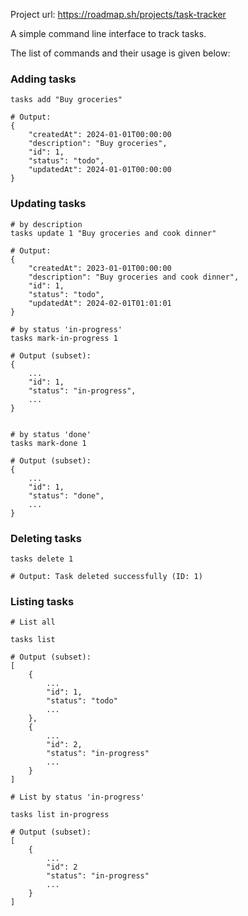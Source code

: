 Project url: https://roadmap.sh/projects/task-tracker

A simple command line interface to track tasks.

The list of commands and their usage is given below:

### Adding tasks
```
tasks add "Buy groceries"

# Output:
{
    "createdAt": 2024-01-01T00:00:00
    "description": "Buy groceries",
    "id": 1,
    "status": "todo",
    "updatedAt": 2024-01-01T00:00:00
}
```

### Updating tasks
```
# by description
tasks update 1 "Buy groceries and cook dinner"

# Output:
{
    "createdAt": 2023-01-01T00:00:00
    "description": "Buy groceries and cook dinner",
    "id": 1,
    "status": "todo",
    "updatedAt": 2024-02-01T01:01:01
}

# by status 'in-progress'
tasks mark-in-progress 1

# Output (subset):
{   
    ...
    "id": 1,
    "status": "in-progress",
    ...
}


# by status 'done'
tasks mark-done 1

# Output (subset):
{
    ...
    "id": 1,
    "status": "done",
    ...
}
```

### Deleting tasks
```
tasks delete 1

# Output: Task deleted successfully (ID: 1)
```

### Listing tasks
```
# List all

tasks list

# Output (subset):
[
    {
        ...
        "id": 1,
        "status": "todo"
        ...
    },
    {
        ...
        "id": 2,
        "status": "in-progress"
        ...
    }
]

# List by status 'in-progress'

tasks list in-progress

# Output (subset):
[
    {
        ...
        "id": 2
        "status": "in-progress"
        ...
    }
]
```
